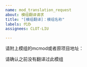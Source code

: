 ```yaml
---
name: mod_translation_request
about: 模组翻译请求
title: "[模组翻译]：模组名称"
labels: 代办
assignees: CLOT-LIU

---
```


请附上模组的mcmod或者原项目地址：

请确认之前没有翻译过此模组
